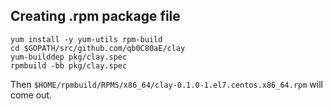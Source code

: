 
## Creating .rpm package file

```
yum install -y yum-utils rpm-build
cd $GOPATH/src/github.com/qb0C80aE/clay
yum-builddep pkg/clay.spec
rpmbuild -bb pkg/clay.spec
```

Then ``$HOME/rpmbuild/RPMS/x86_64/clay-0.1.0-1.el7.centos.x86_64.rpm`` will come out.